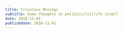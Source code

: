 ```yaml
---
title: Frivolous Musings
subtitle: Some thoughts on politics/lit/life itself
date: 2018-11-01
publishdate: 2018-11-01
---
```



